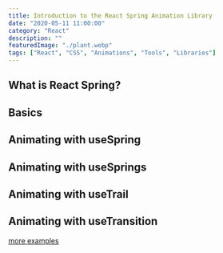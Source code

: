 ```yaml
---
title: Introduction to the React Spring Animation Library
date: "2020-05-11 11:00:00"
category: "React"
description: ""
featuredImage: "./plant.webp"
tags: ["React", "CSS", "Animations", "Tools", "Libraries"]
---
```


## What is React Spring?

## Basics

## Animating with useSpring

## Animating with useSprings

## Animating with useTrail

## Animating with useTransition


[more examples](https://www.react-spring.io/docs/hooks/examples)